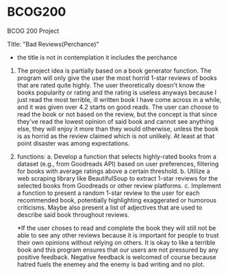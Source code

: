 # BCOG200
BCOG 200 Project

Title: "Bad Reviews(Perchance)"
* the title is not in contemplation it includes the perchance

1) The project idea is partially based on a book generator function. The program will only give the user the most horrid 1-star reviews of books that are rated quite highly. The user theoretically doesn't know the books popularity or rating and the rating is useless anyways because I just read the most terrible, ill written book I have come across in a while, and it was given over 4.2 starts on good reads. The user can choose to read the book or not based on the review, but the concept is that since they've read the lowest opinion of said book and cannot see anything else, they will enjoy it more than they would otherwise, unless the book is as horrid as the review claimed which is not unlikely. At least at that point disaster was among expectations.
2) functions:
   a. Develop a function that selects highly-rated books from a dataset (e.g., from Goodreads API) based on user preferences, filtering for books with average ratings above a certain threshold.
   b. Utilize a web scraping library like BeautifulSoup to extract 1-star reviews for the selected books from Goodreads or other review platforms.
   c. Implement a function to present a random 1-star review to the user for each recommended book, potentially highlighting exaggerated or humorous criticisms. Maybe also present a list of adjectives that are used to describe said book throughout reviews.

   *If the user choses to read and complete the book they will still not be able to see any other reviews because it is important for people to trust their own opinions without relying on others. It is okay to like a terrible book and this program ensures that our users are not pressured by any positive feedback. Negative feedback is welcomed of course because hatred fuels the enemey and the enemy is bad writing and no plot.
